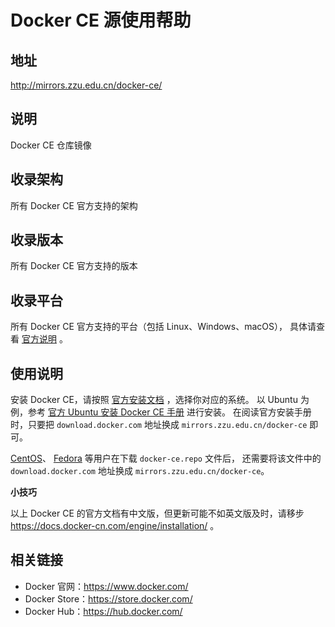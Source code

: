 # Docker CE 源使用帮助

## 地址

http://mirrors.zzu.edu.cn/docker-ce/

## 说明

Docker CE 仓库镜像

## 收录架构

所有 Docker CE 官方支持的架构

## 收录版本

所有 Docker CE 官方支持的版本

## 收录平台

所有 Docker CE 官方支持的平台（包括 Linux、Windows、macOS）， 具体请查看 [官方说明](https://docs.docker.com/engine/installation/#supported-platforms) 。

## 使用说明

安装 Docker CE，请按照 [官方安装文档](https://docs.docker.com/engine/installation/) ，选择你对应的系统。 以 Ubuntu 为例，参考 [官方 Ubuntu 安装 Docker CE 手册](https://docs.docker.com/engine/installation/linux/docker-ce/ubuntu/) 进行安装。 在阅读官方安装手册时，只要把 `download.docker.com` 地址换成 `mirrors.zzu.edu.cn/docker-ce` 即可。

[CentOS](https://docs.docker.com/engine/installation/linux/docker-ce/centos/)、 [Fedora](https://docs.docker.com/engine/installation/linux/docker-ce/fedora/) 等用户在下载 `docker-ce.repo` 文件后， 还需要将该文件中的 `download.docker.com` 地址换成 `mirrors.zzu.edu.cn/docker-ce`。

**小技巧**

以上 Docker CE 的官方文档有中文版，但更新可能不如英文版及时，请移步 https://docs.docker-cn.com/engine/installation/ 。

## 相关链接

- Docker 官网：https://www.docker.com/
- Docker Store：https://store.docker.com/
- Docker Hub：https://hub.docker.com/